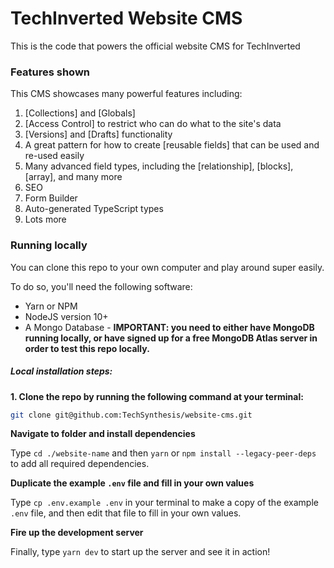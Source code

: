 # TechInverted Website CMS

This is the code that powers the official website CMS for TechInverted
### Features shown

This CMS showcases many powerful features including:

1. [Collections] and [Globals]
1. [Access Control] to restrict who can do what to the site's data
1. [Versions] and [Drafts] functionality
1. A great pattern for how to create [reusable fields] that can be used and re-used easily
1. Many advanced field types, including the [relationship], [blocks], [array], and many more
1. SEO 
1. Form Builder 
1. Auto-generated TypeScript types
1. Lots more

### Running locally

You can clone this repo to your own computer and play around super easily.

To do so, you'll need the following software:

- Yarn or NPM
- NodeJS version 10+
- A Mongo Database - **IMPORTANT: you need to either have MongoDB running locally, or have signed up for a free MongoDB Atlas server in order to test this repo locally.**

##### Local installation steps:

**1. Clone the repo by running the following command at your terminal:**

```bash
git clone git@github.com:TechSynthesis/website-cms.git
```

**Navigate to folder and install dependencies**

Type `cd ./website-name` and then `yarn` or `npm install --legacy-peer-deps` to add all required dependencies.

**Duplicate the example `.env` file and fill in your own values**

Type `cp .env.example .env` in your terminal to make a copy of the example `.env` file, and then edit that file to fill in your own values.

**Fire up the development server**

Finally, type `yarn dev` to start up the server and see it in action!

